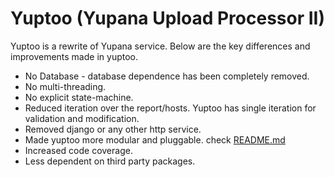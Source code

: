 # Yuptoo (Yupana Upload Processor II)

Yuptoo is a rewrite of Yupana service. Below are the key differences and improvements made in yuptoo. 

* No Database - database dependence has been completely removed.
* No multi-threading.
* No explicit state-machine.
* Reduced iteration over the report/hosts. Yuptoo has single iteration for validation and modification.
* Removed django or any other http service.
* Made yuptoo more modular and pluggable. check [README.md](https://github.com/RedHatInsights/yuptoo/blob/main/yuptoo/modifiers/README.md)
* Increased code coverage.
* Less dependent on third party packages.